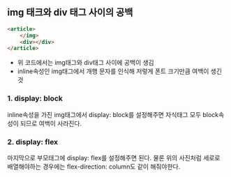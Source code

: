 ## img 태크와 div 태그 사이의 공백

```html
<article>
	</img>
    <div></div>
</article>
```
- 위 코드에서는 img태그와 div태그 사이에 공백이 생김
- inline속성인 img태그에서 개행 문자를 인식해 저렇게 폰트 크기만큼 여백이 생긴 것
### 1. display: block

inline속성을 가진 img태그에서 display: block를 설정해주면 자식태그 모두 block속성이 되므로 여백이 사라진다.

### 2. display: flex

마지막으로 부모태그에 display: flex를 설정해주면 된다. 물론 위의 사진처럼 세로로 배열해야하는 경우에는 flex-direction: column도 같이 해줘야한다.